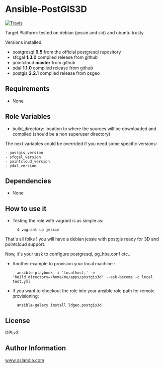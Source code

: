 Ansible-PostGIS3D
=================

[![Travis](https://img.shields.io/travis/rust-lang/rust.svg?style=flat-square)](https://travis-ci.org/Oslandia/ansible-postgis3d)

Target Platform: tested on debian (jessie and sid) and ubuntu trusty

Versions installed:

- postgresql **9.5** from the official postgresql repository
- sfcgal **1.3.0** compiled release from github
- pointcloud **master** from github
- pdal **1.1.0** compiled release from github
- postgis **2.2.1** compiled release from osgeo

Requirements
------------

- None

Role Variables
--------------

- build_directory: location to where the sources will be downloaded and compiled
(should be a non superuser directory)

The next variables could be overrided if you need some specific versions:

    - postgis_version
    - sfcgal_version
    - pointcloud_version
    - pdal_version

Dependencies
------------

- None

How to use it
-------------

* Testing the role with vagrant is as simple as:

        $ vagrant up jessie

That's all folks ! you will have a debian jessie with postgis ready for 3D and pointcloud support.

Now, it's your task to configure postgresql, pg_hba.conf etc...

* Another example to provision your local machine :

        ansible-playbook -i 'localhost,' -e "build_directory=/home/me/apps/postgis3d" --ask-become -c local test.yml

* If you want to checkout the role into your ansible role path for remote provisioning:

        ansible-galaxy install ldgeo.postgis3d

License
-------

GPLv3

Author Information
------------------

www.oslandia.com
